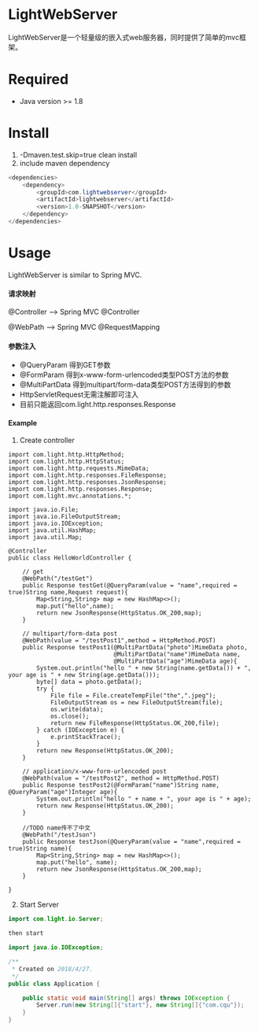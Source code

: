 # LightWebServer

LightWebServer是一个轻量级的嵌入式web服务器，同时提供了简单的mvc框架。

# Required
- Java version >= 1.8

# Install
1. -Dmaven.test.skip=true clean install
2. include maven dependency
```java
<dependencies>
    <dependency>
        <groupId>com.lightwebserver</groupId>
        <artifactId>lightwebserver</artifactId>
        <version>1.0-SNAPSHOT</version>
    </dependency>
</dependencies>
```

# Usage

LightWebServer is similar to Spring MVC.

#### 请求映射

@Controller --> Spring MVC @Controller

@WebPath --> Spring MVC @RequestMapping

#### 参数注入
- @QueryParam 得到GET参数
- @FormParam 得到x-www-form-urlencoded类型POST方法的参数
- @MultiPartData 得到multipart/form-data类型POST方法得到的参数
- HttpServletRequest无需注解即可注入
- 目前只能返回com.light.http.responses.Response

#### Example

1. Create controller
```
import com.light.http.HttpMethod;
import com.light.http.HttpStatus;
import com.light.http.requests.MimeData;
import com.light.http.responses.FileResponse;
import com.light.http.responses.JsonResponse;
import com.light.http.responses.Response;
import com.light.mvc.annotations.*;

import java.io.File;
import java.io.FileOutputStream;
import java.io.IOException;
import java.util.HashMap;
import java.util.Map;

@Controller
public class HelloWorldController {

    // get
    @WebPath("/testGet")
    public Response testGet(@QueryParam(value = "name",required = true)String name,Request request){
        Map<String,String> map = new HashMap<>();
        map.put("hello",name);
        return new JsonResponse(HttpStatus.OK_200,map);
    }

    // multipart/form-data post
    @WebPath(value = "/testPost1",method = HttpMethod.POST)
    public Response testPost1(@MultiPartData("photo")MimeData photo,
                              @MultiPartData("name")MimeData name,
                              @MultiPartData("age")MimeData age){
        System.out.println("hello " + new String(name.getData()) + ", your age is " + new String(age.getData()));
        byte[] data = photo.getData();
        try {
            File file = File.createTempFile("the",".jpeg");
            FileOutputStream os = new FileOutputStream(file);
            os.write(data);
            os.close();
            return new FileResponse(HttpStatus.OK_200,file);
        } catch (IOException e) {
            e.printStackTrace();
        }
        return new Response(HttpStatus.OK_200);
    }

    // application/x-www-form-urlencoded post
    @WebPath(value = "/testPost2", method = HttpMethod.POST)
    public Response testPost2(@FormParam("name")String name, @QueryParam("age")Integer age){
        System.out.println("hello " + name + ", your age is " + age);
        return new Response(HttpStatus.OK_200);
    }

    //TODO name传不了中文
    @WebPath("/testJson")
    public Response testJson(@QueryParam(value = "name",required = true)String name){
        Map<String,String> map = new HashMap<>();
        map.put("hello", name);
        return new JsonResponse(HttpStatus.OK_200,map);
    }

}
```

2. Start Server

```java
import com.light.io.Server;

then start

import java.io.IOException;

/**
 * Created on 2018/4/27.
 */
public class Application {

    public static void main(String[] args) throws IOException {
        Server.run(new String[]{"start"}, new String[]{"com.cqu"});
    }
}
```